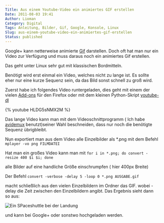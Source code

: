 ```yaml
---
Title: Aus einem Youtube-Video ein animiertes GIF erstellen
Date: 2011-08-03 19:41
Author: Lioman
Category: Digital
Tags: Anleitung, Bilder, Gif, Google, Konsole, Linux
Slug: aus-einem-youtube-video-ein-animiertes-gif-erstellen
Status: published
---
```


Google+ kann netterweise animierte
[Gif](https://secure.wikimedia.org/wikipedia/de/wiki/Graphics_Interchange_Format#Animationen) darstellen.
Doch oft hat man nur ein Video zur Verfügung und muss daraus noch ein animiertes Gif erstellen.

Das geht unter Linux sehr gut mit klassischen Bordmitteln.

Benötigt wird erst einmal ein Video, welches nicht zu lange ist. Es
sollte eher nur eine kurze Sequenz sein, da das Bild sonst schnell zu
groß wird.

Zuerst habe ich folgendes Video runtergeladen, dies geht mit einem der
vielen
[Add-ons](https://addons.mozilla.org/en-US/firefox/search/?q=youtube+download&cat=1%2C0&x=0&y=0)
für den Firefox oder mit dem kleinen Python-Skript
[youtube-dl](http://rg3.github.com/youtube-dl/download.html)

{% youtube HLDG5sNMX2M %}

Das lange Video kann man mit dem Videoschnittprogramm ( Ich habe
[avidemux](http://avidemux.org/) benutzt)seiner Wahl beschneiden,
dass nur noch die benötigte Sequenz übrigbleibt.

Nun exportiert man aus dem Video alle Einzelbilder als \*.png mit dem
Befehl `mplayer -vo png FILMDATEI`

Hat man ein großes Video kann man mit `for i in *.png; do convert -resize 400 $i $i; done`

alle Bilder auf eine handliche Größe einschrumpfen ( hier 400px Breite)

Der Befehl `convert -verbose -delay 5 -loop 0 *.png AUSGABE.gif`

macht schließlich aus den vielen Einzelbildern im Ordner das GIF. wobei
-delay die Zeit zwischen den Einzelbildern angibt. Das Ergebnis sieht
dann so aus:

![Ein SPaceshuttle bei der Landung]({static}/images/landing.gif)

und kann bei Google+ oder sonstwo hochgeladen werden.
